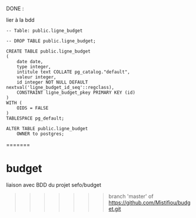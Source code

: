 DONE :

lier à la bdd

``` 
-- Table: public.ligne_budget

-- DROP TABLE public.ligne_budget;

CREATE TABLE public.ligne_budget
(
    date date,
    type integer,
    intitule text COLLATE pg_catalog."default",
    valeur integer,
    id integer NOT NULL DEFAULT nextval('ligne_budget_id_seq'::regclass),
    CONSTRAINT ligne_budget_pkey PRIMARY KEY (id)
)
WITH (
    OIDS = FALSE
)
TABLESPACE pg_default;

ALTER TABLE public.ligne_budget
    OWNER to postgres;
```
=======
# budget
liaison avec BDD du projet sefo/budget
>>>>>>> branch 'master' of https://github.com/Mistifiou/budget.git
